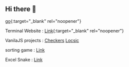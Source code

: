 ## Hi there 👋

[go][my-go-link]{:target="_blank" rel="noopener"}

[my-go-link]: http://stackoverflow.com

Terminal Website :  [Link](https://hs-terminal.vercel.app){:target="_blank" rel="noopener"}

VanilaJS projects : 
[Checkers](https://checkers-haronkar.vercel.app/)
[Locsic](https://locsic.vercel.app/)

sorting game : [Link](https://github.com/Haronkar/sorting-game)

Excel Snake : [Link](https://github.com/Haronkar/excel-snake)

<!--
**Haronkar/Haronkar** is a ✨ _special_ ✨ repository because its `README.md` (this file) appears on your GitHub profile.

Here are some ideas to get you started:

- 🔭 I’m currently working on ...
- 🌱 I’m currently learning ...
- 👯 I’m looking to collaborate on ...
- 🤔 I’m looking for help with ...
- 💬 Ask me about ...
- 📫 How to reach me: ...
- 😄 Pronouns: ...
- ⚡ Fun fact: ...

-->
